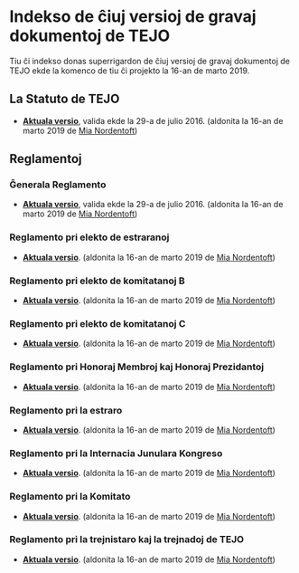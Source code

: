 # Indekso de ĉiuj versioj de gravaj dokumentoj de TEJO
Tiu ĉi indekso donas superrigardon de ĉiuj versioj de gravaj dokumentoj de TEJO ekde la komenco de tiu ĉi projekto la 16-an de marto 2019.

## La Statuto de TEJO
- [**Aktuala versio**](https://github.com/tejoesperanto/dokumentoj/blob/3864a247d3fb31bf609f17bc2d13cf0a42efc989/dok/Statuto.md), valida ekde la 29-a de julio 2016. (aldonita la 16-an de marto 2019 de [Mia Nordentoft](https://github.com/miestasmia))

## Reglamentoj
### Ĝenerala Reglamento
- [**Aktuala versio**](https://github.com/tejoesperanto/dokumentoj/blob/2fb114a8d1febdca3c7edab6919a683a1d5e03e9/dok/Reglamentoj/Ĝenerala%20Reglamento.md), valida ekde la 29-a de julio 2016. (aldonita la 16-an de marto 2019 de [Mia Nordentoft](https://github.com/miestasmia))

### Reglamento pri elekto de estraranoj
- [**Aktuala versio**](https://github.com/tejoesperanto/dokumentoj/blob/edc7818943eb0da0551714c850fd0b510407bbe5/dok/Reglamentoj/Reglamento%20pri%20elekto%20de%20estraranoj.md). (aldonita la 16-an de marto 2019 de [Mia Nordentoft](https://github.com/miestasmia))

### Reglamento pri elekto de komitatanoj B
- [**Aktuala versio**](https://github.com/tejoesperanto/dokumentoj/blob/edc7818943eb0da0551714c850fd0b510407bbe5/dok/Reglamentoj/Reglamento%20pri%20elekto%20de%20komitatanoj%20B.md). (aldonita la 16-an de marto 2019 de [Mia Nordentoft](https://github.com/miestasmia))

### Reglamento pri elekto de komitatanoj C
- [**Aktuala versio**](https://github.com/tejoesperanto/dokumentoj/blob/edc7818943eb0da0551714c850fd0b510407bbe5/dok/Reglamentoj/Reglamento%20pri%20elekto%20de%20komitatanoj%20C.md). (aldonita la 16-an de marto 2019 de [Mia Nordentoft](https://github.com/miestasmia))

### Reglamento pri Honoraj Membroj kaj Honoraj Prezidantoj
- [**Aktuala versio**](https://github.com/tejoesperanto/dokumentoj/blob/edc7818943eb0da0551714c850fd0b510407bbe5/dok/Reglamentoj/Reglamento%20pri%20Honoraj%20Membroj%20kaj%20Honoraj%20Prezidantoj.md). (aldonita la 16-an de marto 2019 de [Mia Nordentoft](https://github.com/miestasmia))

### Reglamento pri la estraro
- [**Aktuala versio**](https://github.com/tejoesperanto/dokumentoj/blob/edc7818943eb0da0551714c850fd0b510407bbe5/dok/Reglamentoj/Reglamento%20pri%20la%20estraro.md). (aldonita la 16-an de marto 2019 de [Mia Nordentoft](https://github.com/miestasmia))

### Reglamento pri la Internacia Junulara Kongreso
- [**Aktuala versio**](https://github.com/tejoesperanto/dokumentoj/blob/edc7818943eb0da0551714c850fd0b510407bbe5/dok/Reglamentoj/Reglamento%20pri%20la%20Internacia%20Junulara%20Kongreso.md). (aldonita la 16-an de marto 2019 de [Mia Nordentoft](https://github.com/miestasmia))

### Reglamento pri la Komitato
- [**Aktuala versio**](https://github.com/tejoesperanto/dokumentoj/blob/edc7818943eb0da0551714c850fd0b510407bbe5/dok/Reglamentoj/Reglamento%20pri%20la%20Komitato.md). (aldonita la 16-an de marto 2019 de [Mia Nordentoft](https://github.com/miestasmia))

### Reglamento pri la trejnistaro kaj la trejnadoj de TEJO
- [**Aktuala versio**](https://github.com/tejoesperanto/dokumentoj/blob/edc7818943eb0da0551714c850fd0b510407bbe5/dok/Reglamentoj/Reglamento%20pri%20la%20trejnistaro%20kaj%20la%20trejnadoj%20de%20TEJO.md). (aldonita la 16-an de marto 2019 de [Mia Nordentoft](https://github.com/miestasmia))
